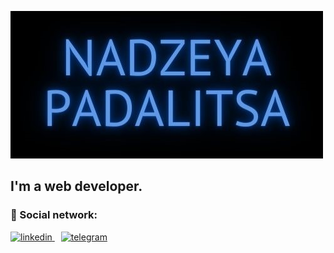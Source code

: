 ![Header](https://github.com/NadzeyaPadalitsa/NadzeyaPadalitsa/blob/main/assets/Nadzeya-Padalitsa.jpg)

## I'm a web developer.


### 🤝 Social network:
  <div id="badges">
    <a href="https://www.linkedin.com/in/Nadzeya-Padalitsa/" target="_blank">
      <img src="https://cdn-icons-png.flaticon.com/512/2504/2504799.png" width="40" height="40" alt="linkedin" />
    </a>
    <a style = "margin-left: 10px" href="https://t.me/nadya31121990" target="_blank">
      <img src="https://cdn-icons-png.flaticon.com/512/2111/2111646.png" width="40" height="40" alt="telegram" />
    </a>
  </div>

